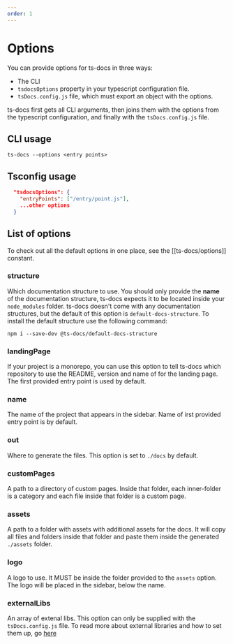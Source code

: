```yaml
---
order: 1
---
```


# Options

You can provide options for ts-docs in three ways:

- The CLI
- `tsdocsOptions` property in your typescript configuration file.
- `tsDocs.config.js` file, which must export an object with the options.

ts-docs first gets all CLI arguments, then joins them with the options from the typescript configuration, and finally with the `tsDocs.config.js` file. 

## CLI usage

```ts-docs --options <entry points>```

## Tsconfig usage

```json
  "tsdocsOptions": {
    "entryPoints": ["/entry/point.js"],
    ...other options
  }
```

## List of options

To check out all the default options in one place, see the [[ts-docs/options]] constant.

### structure

Which documentation structure to use. You should only provide the **name** of the documentation structure, ts-docs expects it to be located inside your `node_modules` folder. ts-docs doesn't come with any documentation structures, but the default of this option is `default-docs-structure`. To install the default structure use the following command:

```
npm i --save-dev @ts-docs/default-docs-structure
```

### landingPage

If your project is a monorepo, you can use this option to tell ts-docs which repository to use the README, version and name of for the landing page. The first provided entry point is used by default.

### name

The name of the project that appears in the sidebar. Name of irst provided entry point is by default.

### out

Where to generate the files. This option is set to `./docs` by default.

### customPages

A path to a directory of custom pages. Inside that folder, each inner-folder is a category and each file inside that folder is a custom page.

### assets

A path to a folder with assets with additional assets for the docs. It will copy all files and folders inside that folder and paste them inside the generated `./assets` folder.

### logo

A logo to use. It MUST be inside the folder provided to the `assets` option. The logo will be placed in the sidebar, below the name. 

### externalLibs

An array of extenal libs. This option can only be supplied with the `tsDocs.config.js` file. To read more about external libraries and how to set them up, go [here](https://ts-docs.github.io/ts-docs/pages/Guides/External%20Libs.html) 

